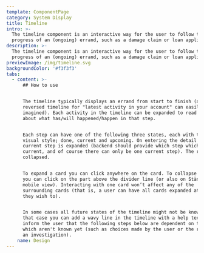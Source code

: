 ```yaml
---
template: ComponentPage
category: System Display
title: Timeline
intro: >-
  The timeline component is an interactive way for the user to follow the
  progress of an (ongoing) errand, such as a damage claim or loan application.
description: >-
  The timeline component is an interactive way for the user to follow the
  progress of an (ongoing) errand, such as a damage claim or loan application.
previewImage: /img/timeline.svg
backgroundColor: '#f3f3f3'
tabs:
  - content: >-
      ## How to use


      The timeline typically displays an errand from start to finish (although a
      reversed timeline for "latest activity in your account" can easily be
      imagined). Each activity in the timeline can be expanded to read more
      about what has/will happened/happen in that step.


      Each step can have one of the following three states, each with their own
      visual style; done, current and upcoming. On entering the detail view, the
      current step is expanded (backend should provide which step which is
      current, and of course there can only be one current step). The rest are
      collapsed.


      To expand a card you can click anywhere on the card. To collapse a card
      you can click on the part above the divider line (or also on Stäng in
      mobile view). Interacting with one card won’t affect any of the
      surrounding cards (that is, a user can have all cards expanded at once if
      they wish to).


      In some cases all future states of the timeline might not be known, in
      that case you can add a wavy line in the timeline with a help text to
      inform the user that the following steps below are dependent on things
      which aren't known yet (such as choices made by the user or the results of
      an investigation).
    name: Design
---
```


